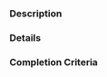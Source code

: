 <!--- 
Thanks for contributing your input! Instructions are in comments, like this.
 
Please edit this template before submitting a new issue.
-->

<!--- 
Title: Please provide a descriptive title that summarizes your feature / question / issue.
-->

<!---
Labels: Please select one or more relevant tags (menu on the right).
(This only shows up for administrators.)
--->

### Description
<!---
Please provide a general summary of your feature / question / issue. 

Is there something you want to do? Is this a bug? Feature request? Discussion? 
  * Question: ask away!
  * New feature / analysis.
  * Bug: what were you trying to do? What did you expect to happen? What happened? 
-->

### Details
<!--- 
How would this change help? (you, the project, the user community)?
How would it be used? 
Are there any examples (existing software / utilities)?
Please provide links, screenshots, etc.
-->

### Completion Criteria
<!---
How will we know when this is done?

Please use boxes like:

For a bug:
- [ ] Now I can [topic of question / bug]

For a discussion:
- [ ] Discuss and develop requirements docs
- [ ] Create issues for next steps

For a new feature:
- [ ] Create algorithm/method
- [ ] Write test
- [ ] Write documentation
- [ ] Add to the package (pull request)
--->
